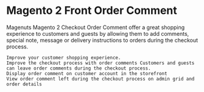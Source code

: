 # Magento 2 Front Order Comment
Magenuts Magento 2 Checkout Order Comment offer a great shopping experience to customers and guests by allowing them to add comments, special note, message or delivery instructions to orders during the checkout process.

    Improve your customer shopping experience.
    Improve the checkout process with order comments Customers and guests can leave order comments during the checkout process.
    Display order comment on customer account in the storefront
    View order comment left during the checkout process on admin grid and order details
